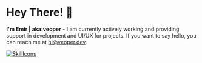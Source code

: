 # Hey There! 👋
**I'm Emir | aka:veoper** - I am currently actively working and providing support in development and UI/UX for projects. If you want to say hello, you can reach me at hi@veoper.dev.

[![SkillIcons](https://skillicons.dev/icons?i=js,html,css,sass,bootstrap,tailwind,firebase,mysql,vscode,vue,figma)](https://skillicons.dev)<br/>
